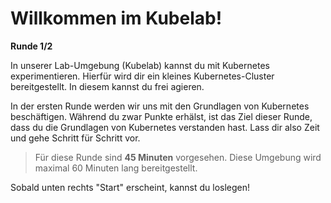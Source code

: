 # Willkommen im Kubelab!
**Runde 1/2**

In unserer Lab-Umgebung (Kubelab) kannst du mit Kubernetes experimentieren. Hierfür wird dir ein kleines Kubernetes-Cluster bereitgestellt. In diesem kannst du frei agieren.

In der ersten Runde werden wir uns mit den Grundlagen von Kubernetes beschäftigen. Während du zwar Punkte erhälst, ist das Ziel dieser Runde, dass du die Grundlagen von Kubernetes verstanden hast. Lass dir also Zeit und gehe Schritt für Schritt vor.

> Für diese Runde sind **45 Minuten** vorgesehen. Diese Umgebung wird maximal 60 Minuten lang bereitgestellt.

Sobald unten rechts "Start" erscheint, kannst du loslegen!